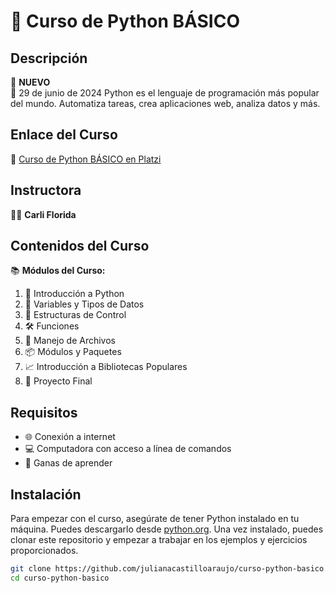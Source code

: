 # 🐍 Curso de Python BÁSICO
## Descripción
🚀 **NUEVO**  
📅 29 de junio de 2024
Python es el lenguaje de programación más popular del mundo. Automatiza tareas, crea aplicaciones web, analiza datos y más.
## Enlace del Curso
🔗 [Curso de Python BÁSICO en Platzi](https://platzi.com/cursos/python/?notification_id=4750490)
## Instructora
👩‍🏫 **Carli Florida**
## Contenidos del Curso
📚 **Módulos del Curso:**
1. 📝 Introducción a Python
2. 🧮 Variables y Tipos de Datos
3. 🔄 Estructuras de Control
4. 🛠 Funciones
5. 📂 Manejo de Archivos
6. 📦 Módulos y Paquetes
7. 📈 Introducción a Bibliotecas Populares
8. 🎯 Proyecto Final
## Requisitos
- 🌐 Conexión a internet
- 💻 Computadora con acceso a línea de comandos
- 🎉 Ganas de aprender
## Instalación
Para empezar con el curso, asegúrate de tener Python instalado en tu máquina. Puedes descargarlo desde [python.org](https://www.python.org/downloads/).
Una vez instalado, puedes clonar este repositorio y empezar a trabajar en los ejemplos y ejercicios proporcionados.

```bash
git clone https://github.com/julianacastilloaraujo/curso-python-basico.git
cd curso-python-basico
